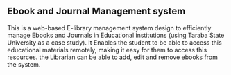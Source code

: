 ## Ebook and Journal Management system
This is a web-based E-library management system design to efficiently manage Ebooks and Journals in Educational institutions (using Taraba State University as a case study).
    It Enables the student to be able to access this educational materials remotely, making it easy for them to access this resources. the Librarian can be able to add, edit and remove ebooks from the system.
